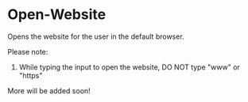 # Open-Website
Opens the website for the user in the default browser.

Please note:
1. While typing the input to open the website, DO NOT type "www" or "https"

More will be added soon!
